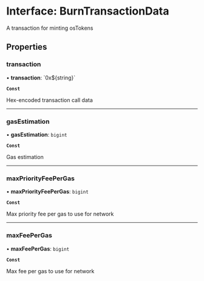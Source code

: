 # Interface: BurnTransactionData

A transaction for minting osTokens

## Properties

### transaction

• **transaction**: \`0x$\{string}\`

**`Const`**

Hex-encoded transaction call data

___

### gasEstimation

• **gasEstimation**: `bigint`

**`Const`**

Gas estimation

___

### maxPriorityFeePerGas

• **maxPriorityFeePerGas**: `bigint`

**`Const`**

Max priority fee per gas to use for network

___

### maxFeePerGas

• **maxFeePerGas**: `bigint`

**`Const`**

Max fee per gas to use for network
